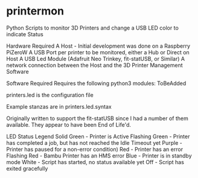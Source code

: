 # printermon
Python Scripts to monitor 3D Printers and change a USB LED color to indicate Status

Hardware Required
A Host - Initial development was done on a Raspberry PiZeroW
A USB Port per printer to be monitored, either a Hub or Direct on Host
A USB Led Module (Adafruit Neo Trinkey, fit-statUSB, or Similar) 
A network connection between the Host and the 3D Printer Management Software

Software Required
Requires the following python3 modules:
ToBeAdded

printers.led is the configuration file

Example stanzas are in printers.led.syntax

Originally written to support the fit-statUSB since I had a number of them available.   They appear to have been End of Life'd.

LED Status Legend
Solid Green - Printer is Active
Flashing Green - Printer has completed a job, but has not reached the Idle Timeout yet
Purple - Printer has paused for a non-error condition)
Red - Printer has an error
Flashing Red - Bambu Printer has an HMS error
Blue - Printer is in standby mode
White - Script has started, no status available yet
Off - Script has exited gracefully
